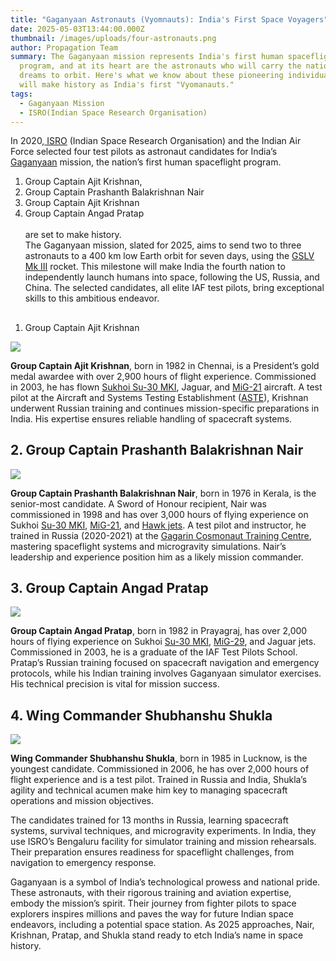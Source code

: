 ```yaml
---
title: "Gaganyaan Astronauts (Vyomnauts): India's First Space Voyagers"
date: 2025-05-03T13:44:00.000Z
thumbnail: /images/uploads/four-astronauts.png
author: Propagation Team
summary: The Gaganyaan mission represents India's first human spaceflight
  program, and at its heart are the astronauts who will carry the nation's
  dreams to orbit. Here's what we know about these pioneering individuals who
  will make history as India's first "Vyomanauts."
tags:
  - Gaganyaan Mission
  - ISRO(Indian Space Research Organisation)
---
```

In 2020,[ ISRO](https://www.isro.gov.in/) (Indian Space Research Organisation) and the Indian Air Force selected four test pilots as astronaut candidates for India’s[ Gaganyaan](https://www.isro.gov.in/Gaganyaan.html) mission, the nation’s first human spaceflight program.

1. Group Captain Ajit Krishnan, 
2. Group Captain Prashanth Balakrishnan Nair
3. Group Captain Ajit Krishnan
4. Group Captain Angad Pratap\
   \
   are set to make history.\
   The Gaganyaan mission, slated for 2025, aims to send two to three astronauts to a 400 km low Earth orbit for seven days, using the [GSLV Mk III](https://www.isro.gov.in/GSLVmk3_CON.html) rocket. This milestone will make India the fourth nation to independently launch humans into space, following the US, Russia, and China. The selected candidates, all elite IAF test pilots, bring exceptional skills to this ambitious endeavor.

## 
1. Group Captain Ajit Krishnan

![](/images/uploads/ghvf26faaaa_qm1.png)

**Group Captain Ajit Krishnan**, born in 1982 in Chennai, is a President’s gold medal awardee with over 2,900 hours of flight experience. Commissioned in 2003, he has flown [Sukhoi Su-30 MKI](https://en.wikipedia.org/wiki/Sukhoi_Su-30MKI), Jaguar, and [MiG-21](https://en.wikipedia.org/wiki/Mikoyan-Gurevich_MiG-21) aircraft. A test pilot at the Aircraft and Systems Testing Establishment ([ASTE](https://indianairforce.nic.in/iaf-test-facilities/)), Krishnan underwent Russian training and continues mission-specific preparations in India. His expertise ensures reliable handling of spacecraft systems.

## 2. **Group Captain Prashanth Balakrishnan Nair**

![](/images/uploads/prasanth-nair-indian-astronaut-2024.jpg)

**Group Captain Prashanth Balakrishnan Nair**, born in 1976 in Kerala, is the senior-most candidate. A Sword of Honour recipient, Nair was commissioned in 1998 and has over 3,000 hours of flying experience on Sukhoi [Su-30 MKI](https://en.wikipedia.org/wiki/Sukhoi_Su-30MKI), [MiG-21](https://en.wikipedia.org/wiki/Mikoyan-Gurevich_MiG-21), and [Hawk jets](https://en.wikipedia.org/wiki/BAE_Systems_Hawk). A test pilot and instructor, he trained in Russia (2020-2021) at the [Gagarin Cosmonaut Training Centre](https://en.wikipedia.org/wiki/Yuri_Gagarin_Cosmonaut_Training_Center), mastering spaceflight systems and microgravity simulations. Nair’s leadership and experience position him as a likely mission commander.

## 3. **Group Captain Angad Pratap**

![](/images/uploads/28200-1-.jpg)

**Group Captain Angad Pratap**, born in 1982 in Prayagraj, has over 2,000 hours of flying experience on Sukhoi [Su-30 MKI](https://en.wikipedia.org/wiki/Sukhoi_Su-30MKI), [MiG-29](https://en.wikipedia.org/wiki/Mikoyan_MiG-29), and Jaguar jets. Commissioned in 2003, he is a graduate of the IAF Test Pilots School. Pratap’s Russian training focused on spacecraft navigation and emergency protocols, while his Indian training involves Gaganyaan simulator exercises. His technical precision is vital for mission success.

## 4. **Wing Commander Shubhanshu Shukla**

![](/images/uploads/shubhanshu-shukla-indian-astronaut-axiom-mission-4-isro.jpg)

**Wing Commander Shubhanshu Shukla**, born in 1985 in Lucknow, is the youngest candidate. Commissioned in 2006, he has over 2,000 hours of flight experience and is a test pilot. Trained in Russia and India, Shukla’s agility and technical acumen make him key to managing spacecraft operations and mission objectives.

The candidates trained for 13 months in Russia, learning spacecraft systems, survival techniques, and microgravity experiments. In India, they use ISRO’s Bengaluru facility for simulator training and mission rehearsals. Their preparation ensures readiness for spaceflight challenges, from navigation to emergency response.

Gaganyaan is a symbol of India’s technological prowess and national pride. These astronauts, with their rigorous training and aviation expertise, embody the mission’s spirit. Their journey from fighter pilots to space explorers inspires millions and paves the way for future Indian space endeavors, including a potential space station. As 2025 approaches, Nair, Krishnan, Pratap, and Shukla stand ready to etch India’s name in space history.
